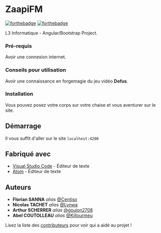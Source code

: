 # ZaapiFM

[![forthebadge](https://forthebadge.com/images/badges/made-with-typescript.svg)](http://forthebadge.com)  [![forthebadge](https://forthebadge.com/images/badges/not-a-bug-a-feature.svg)](http://forthebadge.com)  

L3 Informatique - Angular/Bootstrap Project.

### Pré-requis

Avoir une connexion internet.

### Conseils pour utilisation

Avoir une connaissance en forgemagie du jeu vidéo **Dofus**.

### Installation

Vous pouvez posez votre corps sur votre chaise et vous aventurer sur le site.

## Démarrage

Il vous suffit d'aller sur le site ``localhost:4200``

## Fabriqué avec

* [Visual Studio Code](https://code.visualstudio.com/) - Éditeur de texte
* [Atom](https://atom.io/) - Éditeur de texte

## Auteurs

* **Florian SANNA** _alias_ [@Centiso](https://github.com/Centiso)
* **Nicolas TACHET** _alias_ [@Lynwa](https://github.com/Lynwa)
* **Arthur SCHERRER** _alias_ [@goujon2708](https://github.com/goujon2708)
* **Abel COUTOLLEAU** _alias_ [@Killourmeu](https://github.com/Killourmeu)

Lisez la liste des [contributeurs](https://github.com/Centiso/ZaapiFM/contributors) pour voir qui a aidé au projet !
